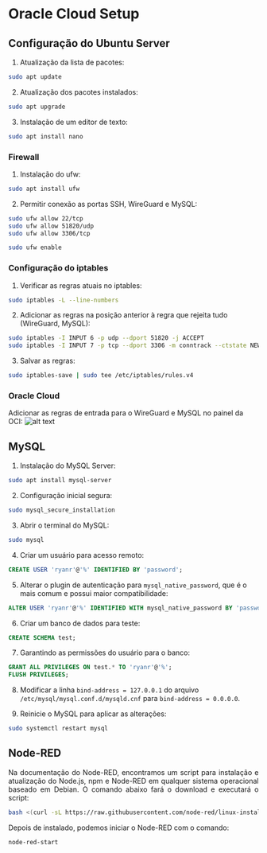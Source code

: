 # Oracle Cloud Setup

## Configuração do Ubuntu Server
1. Atualização da lista de pacotes:
```bash
sudo apt update
```

2. Atualização dos pacotes instalados:
```bash
sudo apt upgrade
```

3. Instalação de um editor de texto:
```bash
sudo apt install nano
```

### Firewall
1. Instalação do ufw:
```bash
sudo apt install ufw
```

2. Permitir conexão as portas SSH, WireGuard e MySQL:
```bash
sudo ufw allow 22/tcp
sudo ufw allow 51820/udp
sudo ufw allow 3306/tcp

sudo ufw enable
```

### Configuração do iptables
1. Verificar as regras atuais no iptables:
```bash
sudo iptables -L --line-numbers
```

2. Adicionar as regras na posição anterior à regra que rejeita tudo (WireGuard, MySQL):
```bash
sudo iptables -I INPUT 6 -p udp --dport 51820 -j ACCEPT
sudo iptables -I INPUT 7 -p tcp --dport 3306 -m conntrack --ctstate NEW,ESTABLISHED -j ACCEPT
```

3. Salvar as regras:
```bash
sudo iptables-save | sudo tee /etc/iptables/rules.v4
```

### Oracle Cloud
Adicionar as regras de entrada para o WireGuard e MySQL no painel da OCI:
![alt text](image-2.png)


## MySQL
1. Instalação do MySQL Server:
```bash
sudo apt install mysql-server
```

2. Configuração inicial segura:
```bash
sudo mysql_secure_installation
```

3. Abrir o terminal do MySQL:
```bash
sudo mysql
```

4. Criar um usuário para acesso remoto:
```sql
CREATE USER 'ryanr'@'%' IDENTIFIED BY 'password';
```

5. Alterar o plugin de autenticação para `mysql_native_password`, que é o mais comum e possui maior compatibilidade:
```sql
ALTER USER 'ryanr'@'%' IDENTIFIED WITH mysql_native_password BY 'password';
```

6. Criar um banco de dados para teste:
```sql
CREATE SCHEMA test;
```

7. Garantindo as permissões do usuário para o banco:
```sql
GRANT ALL PRIVILEGES ON test.* TO 'ryanr'@'%';
FLUSH PRIVILEGES;
```

8. Modificar a linha `bind-address = 127.0.0.1` do arquivo `/etc/mysql/mysql.conf.d/mysqld.cnf` para `bind-address = 0.0.0.0`.

9. Reinicie o MySQL para aplicar as alterações:
```bash
sudo systemctl restart mysql
```

## Node-RED
<div align="justify">
Na documentação do Node-RED, encontramos um script para instalação e atualização do Node.js, npm e Node-RED em qualquer sistema operacional baseado em Debian. O comando abaixo fará o download e executará o script:
</div>

```bash
bash <(curl -sL https://raw.githubusercontent.com/node-red/linux-installers/master/deb/update-nodejs-and-nodered)
```
<div align="justify">
Depois de instalado, podemos iniciar o Node-RED com o comando:
</div>

```bash
node-red-start
```

